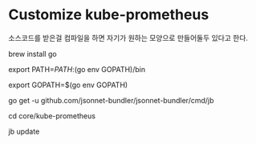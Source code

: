 # Customize kube-prometheus

소스코드를 받은걸 컴파일을 하면 자기가 원하는 모양으로 만들어둘두 있다고 한다. 



brew install go

export PATH=$PATH:$\(go env GOPATH\)/bin 

export GOPATH=$\(go env GOPATH\)

go get -u github.com/jsonnet-bundler/jsonnet-bundler/cmd/jb

cd core/kube-prometheus

jb update






